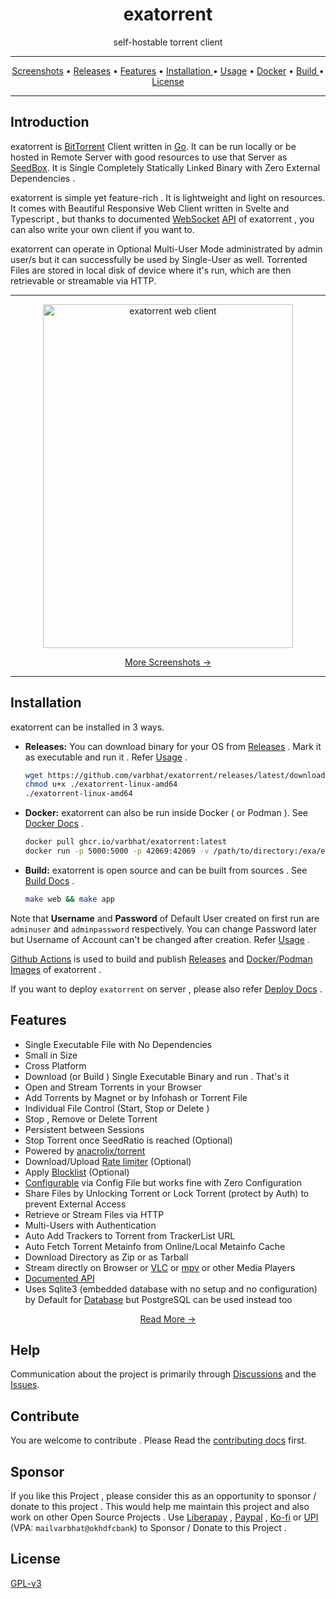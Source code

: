 <h1 align="center">exatorrent</h1> 
<p align="center">self-hostable torrent client</p>

<hr>
<p align="center"><a href="docs/screenshots.md">Screenshots</a> &bull; <a href="https://github.com/varbhat/exatorrent/releases/latest">Releases</a> &bull; <a href="#features">Features</a> &bull; <a href="#installation"> Installation </a> &bull; <a href="docs/usage.md"> Usage</a> &bull; <a href="docs/docker.md">Docker</a> &bull; <a href="docs/build.md"> Build </a> &bull; <a href="LICENSE">License</a></p>
<hr>


## Introduction
exatorrent is [BitTorrent](https://www.bittorrent.org/) Client written in [Go](https://go.dev/). 
It can be run locally or be hosted in Remote Server with good resources 
to use that Server as [SeedBox](https://en.wikipedia.org/wiki/Seedbox). 
It is Single Completely Statically Linked Binary with Zero External Dependencies .

exatorrent is simple yet feature-rich . It is 
lightweight and light on resources. It comes with Beautiful Responsive Web Client written in Svelte and Typescript , 
but thanks to documented [WebSocket](https://datatracker.ietf.org/doc/html/rfc6455) [API](docs/API.md) of exatorrent , you can also write your own client if you want to.

exatorrent can operate in Optional Multi-User Mode administrated by admin user/s 
but it can successfully be used by Single-User as well. 
Torrented Files are stored in local disk of device where it's run, which are then retrievable or streamable via HTTP.

<hr>
<p align="center">
<img src="https://raw.githubusercontent.com/varbhat/assets/master/exatorrent/main.png" alt="exatorrent web client" width=400 height=550 />
  <p align="center"><a href="docs/screenshots.md">More Screenshots →</a></p>
</p>
<hr>

## Installation
exatorrent can be installed in 3 ways.
* **Releases:** You can download binary for your OS from [Releases](https://github.com/varbhat/exatorrent/releases/latest) . Mark it as executable and run it . Refer [Usage](docs/usage.md) .
  ```bash
  wget https://github.com/varbhat/exatorrent/releases/latest/download/exatorrent-linux-amd64
  chmod u+x ./exatorrent-linux-amd64
  ./exatorrent-linux-amd64
  ```
 * **Docker:** exatorrent can also be run inside Docker ( or Podman ). See [Docker Docs](docs/docker.md) .
   ```bash
   docker pull ghcr.io/varbhat/exatorrent:latest
   docker run -p 5000:5000 -p 42069:42069 -v /path/to/directory:/exa/exadir ghcr.io/varbhat/exatorrent:latest
   ```
 * **Build:** exatorrent is open source and can be built from sources . See [Build Docs](docs/build.md) .
   ```bash
   make web && make app
   ```
Note that **Username** and **Password** of Default User created on first run are `adminuser` and `adminpassword` respectively. You can change Password later but Username of Account can't be changed after creation. Refer [Usage](docs/usage.md#-admin) .

[Github Actions](https://github.com/features/actions) is used to build and publish [Releases](https://github.com/varbhat/exatorrent/releases/latest) and [Docker/Podman Images](https://ghcr.io/varbhat/exatorrent) of exatorrent .

If you want to deploy `exatorrent` on server , please also refer [Deploy Docs](docs/deploy.md) .

## Features
* Single Executable File with No Dependencies 
* Small in Size
* Cross Platform
* Download (or Build ) Single Executable Binary and run . That's it 
* Open and Stream Torrents in your Browser 
* Add Torrents by Magnet or by Infohash or Torrent File
* Individual File Control (Start, Stop or Delete )
* Stop , Remove or Delete Torrent
* Persistent between Sessions
* Stop Torrent once SeedRatio is reached (Optional)
* Powered by [anacrolix/torrent](https://github.com/anacrolix/torrent)
* Download/Upload [Rate limiter](https://github.com/varbhat/exatorrent/blob/main/docs/usage.md#rate-limiter) (Optional)
* Apply [Blocklist](docs/usage.md#blocklist) (Optional)
* [Configurable](docs/config.md) via Config File but works fine with Zero Configuration
* Share Files by Unlocking Torrent or Lock Torrent (protect by Auth)  to prevent External Access 
* Retrieve or Stream Files via HTTP
* Multi-Users with Authentication
* Auto Add Trackers to Torrent from TrackerList URL
* Auto Fetch Torrent Metainfo from Online/Local Metainfo Cache
* Download Directory as Zip or as Tarball
* Stream directly on Browser or [VLC](https://www.videolan.org/vlc/) or [mpv](https://mpv.io/) or other Media Players
* [Documented API](docs/API.md)
* Uses Sqlite3 (embedded database with no setup and no configuration) by Default for [Database](docs/database.md) but PostgreSQL can be used instead too

<p align="center">
  <p align="center"><a href="docs/features.md">Read More →</a></p>
</p>

## Help

Communication about the project is primarily through [Discussions](https://github.com/varbhat/exatorrent/discussions) and the [Issues](https://github.com/varbhat/exatorrent/issues).

## Contribute
You are welcome to contribute . Please Read the [contributing docs](docs/CONTRIBUTING.md) first.

## Sponsor
If you like this Project , please consider this as an opportunity to sponsor / donate to this project . This would help me maintain this project and also work on other Open Source Projects . Use [Liberapay](https://liberapay.com/varbhat) , [Paypal](https://www.paypal.me/varbhat) , [Ko-fi](https://ko-fi.com/varbhat) or [UPI](https://en.wikipedia.org/wiki/Unified_Payments_Interface) (VPA: `mailvarbhat@okhdfcbank`) to Sponsor / Donate to this Project .

## License
[GPL-v3](LICENSE)
